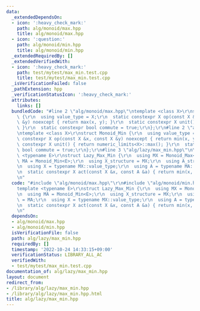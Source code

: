 ```yaml
---
data:
  _extendedDependsOn:
  - icon: ':heavy_check_mark:'
    path: alg/monoid/max.hpp
    title: alg/monoid/max.hpp
  - icon: ':question:'
    path: alg/monoid/min.hpp
    title: alg/monoid/min.hpp
  _extendedRequiredBy: []
  _extendedVerifiedWith:
  - icon: ':heavy_check_mark:'
    path: test/mytest/max_min.test.cpp
    title: test/mytest/max_min.test.cpp
  _isVerificationFailed: false
  _pathExtension: hpp
  _verificationStatusIcon: ':heavy_check_mark:'
  attributes:
    links: []
  bundledCode: "#line 2 \"alg/monoid/max.hpp\"\ntemplate <class X>\r\nstruct Monoid_Max\
    \ {\r\n  using value_type = X;\r\n  static constexpr X op(const X &x, const X\
    \ &y) noexcept { return max(x, y); }\r\n  static constexpr X unit() { return numeric_limits<X>::lowest();\
    \ }\r\n  static constexpr bool commute = true;\r\n};\r\n#line 2 \"alg/monoid/min.hpp\"\
    \ntemplate <class X>\r\nstruct Monoid_Min {\r\n  using value_type = X;\r\n  static\
    \ constexpr X op(const X &x, const X &y) noexcept { return min(x, y); }\r\n  static\
    \ constexpr X unit() { return numeric_limits<X>::max(); }\r\n  static constexpr\
    \ bool commute = true;\r\n};\r\n#line 3 \"alg/lazy/max_min.hpp\"\n\r\ntemplate\
    \ <typename E>\r\nstruct Lazy_Max_Min {\r\n  using MX = Monoid_Max<E>;\r\n  using\
    \ MA = Monoid_Min<E>;\r\n  using X_structure = MX;\r\n  using A_structure = MA;\r\
    \n  using X = typename MX::value_type;\r\n  using A = typename MA::value_type;\r\
    \n  static constexpr X act(const X &x, const A &a) { return min(x, a); }\r\n};\r\
    \n"
  code: "#include \"alg/monoid/max.hpp\"\r\n#include \"alg/monoid/min.hpp\"\r\n\r\n\
    template <typename E>\r\nstruct Lazy_Max_Min {\r\n  using MX = Monoid_Max<E>;\r\
    \n  using MA = Monoid_Min<E>;\r\n  using X_structure = MX;\r\n  using A_structure\
    \ = MA;\r\n  using X = typename MX::value_type;\r\n  using A = typename MA::value_type;\r\
    \n  static constexpr X act(const X &x, const A &a) { return min(x, a); }\r\n};\r\
    \n"
  dependsOn:
  - alg/monoid/max.hpp
  - alg/monoid/min.hpp
  isVerificationFile: false
  path: alg/lazy/max_min.hpp
  requiredBy: []
  timestamp: '2022-10-24 14:33:15+09:00'
  verificationStatus: LIBRARY_ALL_AC
  verifiedWith:
  - test/mytest/max_min.test.cpp
documentation_of: alg/lazy/max_min.hpp
layout: document
redirect_from:
- /library/alg/lazy/max_min.hpp
- /library/alg/lazy/max_min.hpp.html
title: alg/lazy/max_min.hpp
---
```

